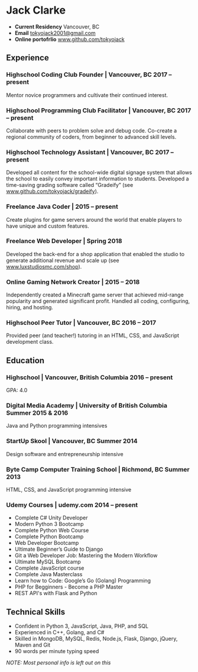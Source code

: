 # Jack Clarke

*  **Current Residency** Vancouver, BC
*  **Email** tokyojack2001@gmail.com
*  **Online portofrlio** www.github.com/tokyojack 

## Experience
### Highschool Coding Club Founder | Vancouver, BC 2017 – present
Mentor novice programmers and cultivate their continued interest.

### Highschool Programming Club Facilitator | Vancouver, BC 2017 – present
Collaborate with peers to problem solve and debug code. Co-create a regional
community of coders, from beginner to advanced skill levels.

### Highschool Technology Assistant | Vancouver, BC 2017 – present 
Developed all content for the school-wide digital signage system that allows the school
to easily convey important information to students. Developed a time-saving grading
software called “Gradeify” (see www.github.com/tokyojack/gradeify).

### Freelance Java Coder | 2015 – present
Create plugins for game servers around the world that enable players to have unique
and custom features.

### Freelance Web Developer | Spring 2018
Developed the back-end for a shop application that enabled the studio to generate
additional revenue and scale up (see www.luxstudiosmc.com/shop).

### Online Gaming Network Creator | 2015 – 2018
Independently created a Minecraft game server that achieved mid-range popularity
and generated significant profit. Handled all coding, configuring, hiring, and hosting. 

### Highschool Peer Tutor | Vancouver, BC 2016 – 2017
Provided peer (and teacher!) tutoring in an HTML, CSS, and JavaScript development
class.

## Education
### Highschool | Vancouver, British Columbia 2016 – present
GPA: 4.0

### Digital Media Academy | University of British Columbia Summer 2015 & 2016
Java and Python programming intensives

### StartUp Skool | Vancouver, BC Summer 2014
Design software and entrepreneurship intensive

### Byte Camp Computer Training School | Richmond, BC Summer 2013
HTML, CSS, and JavaScript programming intensive

### Udemy Courses | udemy.com 2014 – present
 
* Complete C# Unity Developer 
* Modern Python 3 Bootcamp 
* Complete Python Web Course 
* Complete Python Bootcamp 
* Web Developer Bootcamp 
* Ultimate Beginner’s Guide to Django
* Git a Web Developer Job: Mastering the Modern Workflow
* Ultimate MySQL Bootcamp
* Complete JavaScript course
* Complete Java Masterclass 
* Learn how to Code: Google’s Go (Golang) Programming
* PHP for Begginners - Become a PHP Master
* REST API's with Flask and Python

## Technical Skills
* Confident in Python 3, JavaScript, Java, PHP, and SQL
* Experienced in C++, Golang, and C#
* Skilled in MongoDB, MySQL, Redis, Node.js, Flask, Django, jQuery, Maven and Git
* 90 words per minute typing speed

*NOTE: Most personal info is left out on this*

